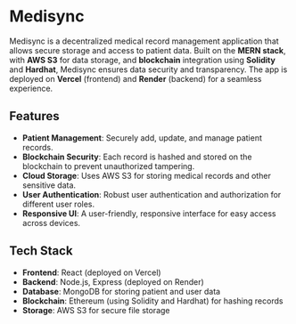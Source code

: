 # Medisync

Medisync is a decentralized medical record management application that allows secure storage and access to patient data. Built on the **MERN stack**, with **AWS S3** for data storage, and **blockchain** integration using **Solidity** and **Hardhat**, Medisync ensures data security and transparency. The app is deployed on **Vercel** (frontend) and **Render** (backend) for a seamless experience.

## Features

- **Patient Management**: Securely add, update, and manage patient records.
- **Blockchain Security**: Each record is hashed and stored on the blockchain to prevent unauthorized tampering.
- **Cloud Storage**: Uses AWS S3 for storing medical records and other sensitive data.
- **User Authentication**: Robust user authentication and authorization for different user roles.
- **Responsive UI**: A user-friendly, responsive interface for easy access across devices.

## Tech Stack

- **Frontend**: React (deployed on Vercel)
- **Backend**: Node.js, Express (deployed on Render)
- **Database**: MongoDB for storing patient and user data
- **Blockchain**: Ethereum (using Solidity and Hardhat) for hashing records
- **Storage**: AWS S3 for secure file storage
